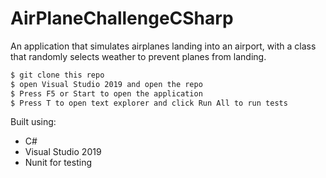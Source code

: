 # AirPlaneChallengeCSharp

An application that simulates airplanes landing into an airport, with a class that randomly selects weather to prevent planes from landing.

```sh
$ git clone this repo
$ open Visual Studio 2019 and open the repo
$ Press F5 or Start to open the application
$ Press T to open text explorer and click Run All to run tests
```

Built using:
- C#
- Visual Studio 2019
- Nunit for testing


